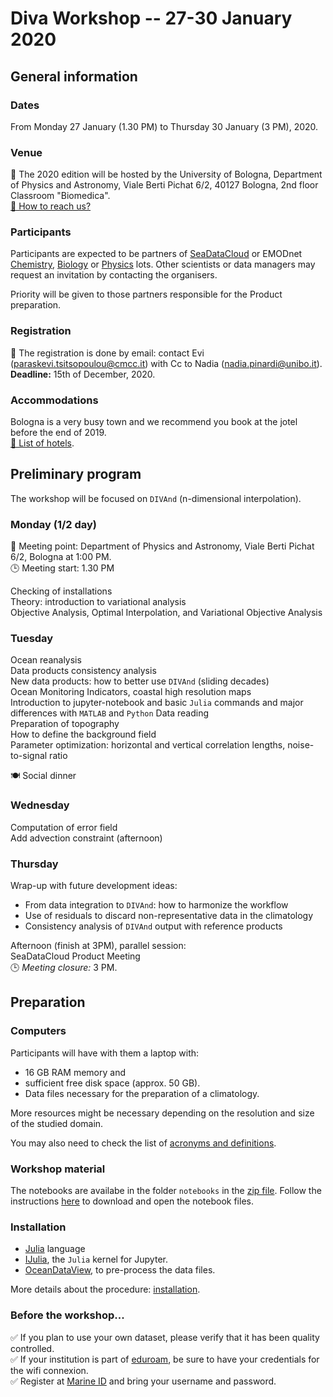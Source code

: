 <head>
  <link rel="stylesheet" href="https://cdnjs.cloudflare.com/ajax/libs/font-awesome/4.7.0/css/font-awesome.min.css">
  <link rel="stylesheet" href="../assets/css/academicons.css">
</head>

# Diva Workshop -- 27-30 January 2020

## General information

### Dates

<i class="fa fa-calendar-check-o" aria-hidden="true"></i> From Monday 27 January (1.30 PM) to Thursday 30 January (3 PM), 2020.

### Venue

📍 The 2020 edition will be hosted by the University of Bologna, Department of Physics and Astronomy, Viale Berti Pichat 6/2, 40127 Bologna, 2nd floor Classroom "Biomedica".         
[🔗 How to reach us?](../assets/pdf/How-to-reach-us.pdf)

### Participants

Participants are expected to be partners of [SeaDataCloud](https://www.seadatanet.org/) or EMODnet [Chemistry](http://www.emodnet-chemistry.eu/), [Biology](http://www.emodnet-biology.eu/) or [Physics](https://www.emodnet-physics.eu/) lots. Other scientists or data managers may request an invitation by contacting the organisers.    

Priority will be given to those partners responsible for the Product preparation.

### Registration

📧 The registration is done by email: contact Evi (paraskevi.tsitsopoulou@cmcc.it) with Cc to Nadia (nadia.pinardi@unibo.it).        
**Deadline:** 15th of December, 2020.

### Accommodations

<i class="fa fa-bed" aria-hidden="true"></i> Bologna is a very busy town and we recommend you book at the jotel before the end of 2019.      
[🔗 List of hotels](../assets/pdf/HOTELS-IN-BOLOGNA.pdf).

## Preliminary program

The workshop will be focused on `DIVAnd` (n-dimensional interpolation).

### Monday (1/2 day)

📍 Meeting point: Department of Physics and Astronomy, Viale Berti Pichat 6/2, Bologna at 1:00 PM.      
🕒 Meeting start: 1.30 PM

Checking of installations      
Theory: introduction to variational analysis     
Objective Analysis, Optimal Interpolation, and Variational Objective Analysis  

### Tuesday

Ocean reanalysis       
Data products consistency analysis       
New data products: how to better use `DIVAnd` (sliding decades)       
Ocean Monitoring Indicators, coastal high resolution maps             
Introduction to jupyter-notebook and basic `Julia` commands and major differences with `MATLAB` and `Python`
Data reading       
Preparation of topography      
How to define the background field       
Parameter optimization: horizontal and vertical correlation lengths, noise-to-signal ratio

🍽️ Social dinner      

### Wednesday

Computation of error field          
Add advection constraint (afternoon)      

### Thursday

Wrap-up with future development ideas:
* From data integration to `DIVAnd`: how to harmonize the workflow
* Use of residuals to discard non-representative data in the climatology
* Consistency analysis of `DIVAnd` output with reference products

Afternoon (finish at 3PM), parallel session:     
SeaDataCloud Product Meeting      
🕒 *Meeting closure:* 3 PM.

## Preparation

### Computers

Participants will have with them a laptop with:     
* 16 GB RAM memory and     
* sufficient free disk space (approx. 50 GB).
* Data files necessary for the preparation of a climatology.

More resources might be necessary depending on the resolution and size of the studied domain.

You may also need to check the list of [acronyms and definitions](../acronyms.md).

### Workshop material

The notebooks are availabe in the folder `notebooks` in the [zip file](https://github.com/gher-ulg/Diva-Workshops/archive/master.zip).
Follow the instructions [here](https://github.com/gher-ulg/Diva-Workshops/tree/master/notebooks#how-to-download-ipynb-files-from-github) to download and open the notebook files.

### Installation

* [Julia](https://julialang.org/downloads/) language
* [IJulia](https://github.com/JuliaLang/IJulia.jl), the `Julia` kernel for Jupyter.
* [OceanDataView](https://odv.awi.de/), to pre-process the data files.

More details about the procedure: [installation](../installation.md).

### Before the workshop...

✅ If you plan to use your own dataset, please verify that it has been quality controlled.     
✅ If your institution is part of [eduroam](https://www.eduroam.org/), be sure to have your credentials for the wifi connexion.      
✅ Register at [Marine ID](https://www.marine-id.org/) and bring your username and password.
